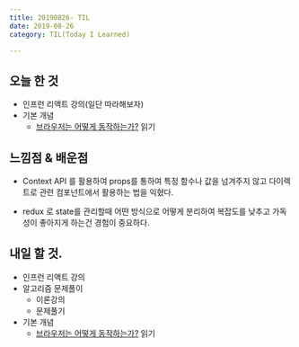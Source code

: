 ```yaml
---
title: 20190826- TIL
date: 2019-08-26
category: TIL(Today I Learned)

---
```


## 오늘 한 것

- 인프런 리액트 강의(일단 따라해보자)
- 기본 개념
  - [브라우저는 어떻게 동작하는가?](https://d2.naver.com/helloworld/59361) 읽기


## 느낌점 & 배운점
- Context API 를 활용하여 props를 통하여 특정 함수나 값을 넘겨주지 않고 다이렉트로
관련 컴포넌트에서 활용하는 법을 익혔다.

- redux 로 state를 관리할때 어떤 방식으로 어떻게 분리하여 복잡도를 낮추고 가독성이
좋아지게 하는건 경험이 중요하다.


## 내일 할 것.
- 인프런 리액트 강의
- 알고리즘 문제풀이
  - 이론강의
  - 문제풀기
- 기본 개념
  - [브라우저는 어떻게 동작하는가?](https://d2.naver.com/helloworld/59361) 읽기
